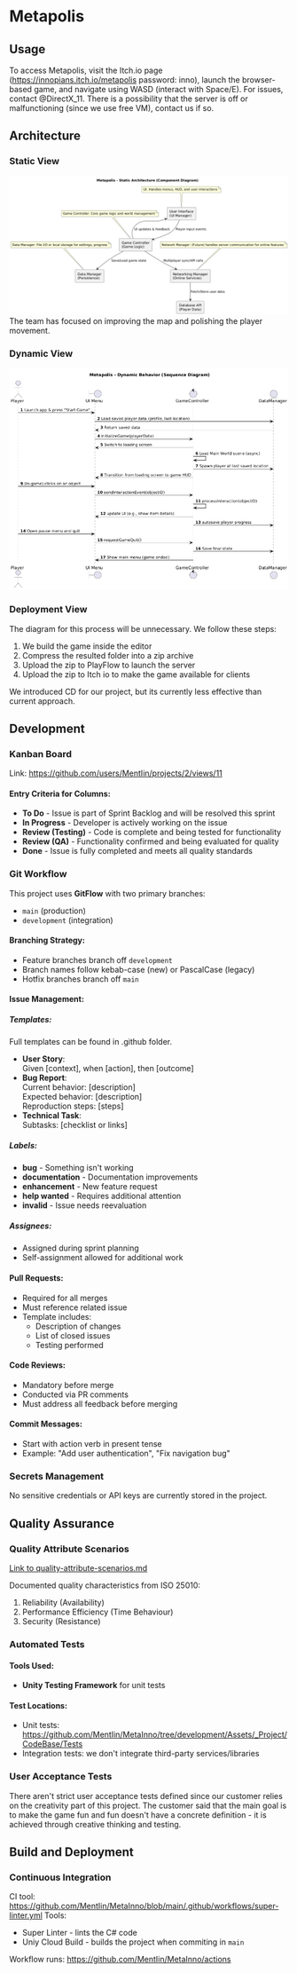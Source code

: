 # Metapolis

## Usage
To access Metapolis, visit the Itch.io page (https://innopians.itch.io/metapolis   password: inno), launch the browser-based game, and navigate using WASD (interact with Space/E). For issues, contact @DirectX_11. There is a possibility that the server is off or malfunctioning (since we use free VM), contact us if so.

## Architecture
### Static View
![alt text](https://github.com/MentIin/MetaInno/blob/read-me-enhance/.github/static_view.png)
The team has focused on improving the map and polishing the player movement.

### Dynamic View
![alt text](https://github.com/MentIin/MetaInno/blob/read-me-enhance/.github/dynamic_view.png)

### Deployment View
The diagram for this process will be unnecessary.
We follow these steps:
1. We build the game inside the editor
2. Compress the resulted folder into a zip archive
3. Upload the zip to PlayFlow to launch the server
4. Upload the zip to Itch io to make the game available for clients

We introduced CD for our project, but its currently less effective than current approach.

## Development
### Kanban Board
Link: https://github.com/users/MentIin/projects/2/views/11

#### Entry Criteria for Columns:
- **To Do** - Issue is part of Sprint Backlog and will be resolved this sprint
- **In Progress** - Developer is actively working on the issue
- **Review (Testing)** - Code is complete and being tested for functionality
- **Review (QA)** - Functionality confirmed and being evaluated for quality
- **Done** - Issue is fully completed and meets all quality standards

### Git Workflow
This project uses **GitFlow** with two primary branches:
- `main` (production)
- `development` (integration)

#### Branching Strategy:
- Feature branches branch off `development`
- Branch names follow kebab-case (new) or PascalCase (legacy)
- Hotfix branches branch off `main`

#### Issue Management:
##### Templates:
Full templates can be found in .github folder.
- **User Story**:  
  Given [context], when [action], then [outcome]
- **Bug Report**:  
  Current behavior: [description]  
  Expected behavior: [description]  
  Reproduction steps: [steps]
- **Technical Task**:  
  Subtasks: [checklist or links]

##### Labels:
- **bug** - Something isn't working
- **documentation** - Documentation improvements
- **enhancement** - New feature request
- **help wanted** - Requires additional attention
- **invalid** - Issue needs reevaluation

##### Assignees:
- Assigned during sprint planning
- Self-assignment allowed for additional work

#### Pull Requests:
- Required for all merges
- Must reference related issue
- Template includes:
  - Description of changes
  - List of closed issues
  - Testing performed

#### Code Reviews:
- Mandatory before merge
- Conducted via PR comments
- Must address all feedback before merging

#### Commit Messages:
- Start with action verb in present tense
- Example: "Add user authentication", "Fix navigation bug"

### Secrets Management
No sensitive credentials or API keys are currently stored in the project.

## Quality Assurance
### Quality Attribute Scenarios
[Link to quality-attribute-scenarios.md](https://github.com/MentIin/MetaInno/blob/read-me-enhance/docs/quality-assurance/quality-attribute-scenarios.md)

Documented quality characteristics from ISO 25010:
1. Reliability (Availability)
2. Performance Efficiency (Time Behaviour)
3. Security (Resistance)

### Automated Tests
#### Tools Used:
- **Unity Testing Framework** for unit tests

#### Test Locations:
- Unit tests: https://github.com/MentIin/MetaInno/tree/development/Assets/_Project/CodeBase/Tests
- Integration tests: we don't integrate third-party services/libraries

### User Acceptance Tests
There aren't strict user acceptance tests defined since our customer relies on the creativity part of this project. The customer said that the main goal is to make the game fun and fun doesn't have a concrete definition - it is achieved through creative thinking and testing.

## Build and Deployment
### Continuous Integration
CI tool: https://github.com/MentIin/MetaInno/blob/main/.github/workflows/super-linter.yml
Tools:
- Super Linter - lints the C# code
- Uniy Cloud Build - builds the project when commiting in `main`

Workflow runs: https://github.com/MentIin/MetaInno/actions
